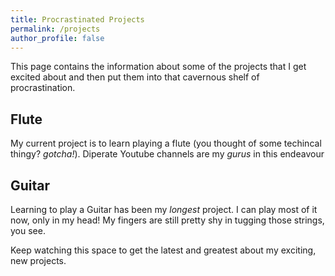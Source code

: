 ```yaml
---
title: Procrastinated Projects 
permalink: /projects
author_profile: false
---
```


This page contains the information about some of the projects that I get excited about and then put them into that cavernous shelf of procrastination.

## Flute

My current project is to learn playing a flute (you thought of some techincal thingy? *gotcha!*). Diperate Youtube channels are my *gurus* in this endeavour

## Guitar

Learning to play a Guitar has been my *longest* project. I can play most of it now, only in my head! My fingers are still pretty shy in tugging those strings, you see.

Keep watching this space to get the latest and greatest about my exciting, new projects.